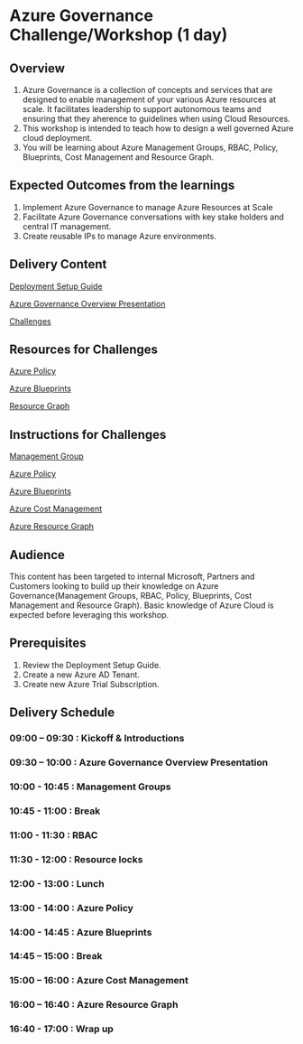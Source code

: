 # Azure Governance Challenge/Workshop (1 day)

## Overview

1. Azure Governance is a collection of concepts and services that are designed to enable management of your various Azure resources at scale. It facilitates leadership to support autonomous teams and ensuring that they aherence to guidelines when using Cloud Resources.
2. This workshop is intended to teach how to design a well governed Azure cloud deployment.
3. You will be learning about Azure Management Groups, RBAC, Policy, Blueprints, Cost Management and Resource Graph.

## Expected Outcomes from the learnings

1. Implement Azure Governance to manage Azure Resources at Scale
2. Facilitate Azure Governance conversations with key stake holders and central IT management.
3. Create reusable IPs to manage Azure environments.

## Delivery Content

[Deployment Setup Guide](https://github.com/faridabharmal/AzureGovernance/blob/master/Challenge%200%20-%20Deployment%20Setup%20Guide.docx?raw=true)

[Azure Governance Overview Presentation](https://github.com/faridabharmal/AzureGovernance/blob/master/Azure%20Governance%20Presentation.pptx?raw=true)

[Challenges](https://github.com/faridabharmal/AzureGovernance/blob/master/Azure%20Governance%20Hack.docx?raw=true)

## Resources for Challenges

[Azure Policy](https://raw.githubusercontent.com/TheModin/AzureGovernance/master/policy_DenyGSeriesVMs.json)

[Azure Blueprints](https://raw.githubusercontent.com/TheModin/AzureGovernance/master/template_StorageAccount.json)  

[Resource Graph](https://docs.microsoft.com/en-us/azure/governance/resource-graph/samples/starter)  

## Instructions for Challenges

[Management Group](https://github.com/faridabharmal/AzureGovernance/blob/master/Challenge%201%20-%20Management%20Group.docx?raw=true)

[Azure Policy](https://github.com/faridabharmal/AzureGovernance/blob/master/Challenge%202%20-%20Policies.docx?raw=true)

[Azure Blueprints](https://github.com/faridabharmal/AzureGovernance/blob/master/Challenge%203%20-%20Blueprints.docx?raw=true)

[Azure Cost Management](https://github.com/faridabharmal/AzureGovernance/blob/master/Challenge%205%20-%20Azure%20Cost%20Management.docx?raw=true)

[Azure Resource Graph](https://github.com/faridabharmal/AzureGovernance/blob/master/Challenge%204%20-%20ResourceGraph.docx?raw=true)

## Audience

This content has been targeted to internal Microsoft, Partners and Customers looking to build up their knowledge on Azure Governance(Management Groups, RBAC, Policy, Blueprints, Cost Management and Resource Graph). Basic knowledge of Azure Cloud is expected before leveraging this workshop.

## Prerequisites

1. Review the Deployment Setup Guide.
2. Create a new Azure AD Tenant.
3. Create new Azure Trial Subscription.

## Delivery Schedule  

### 09:00 – 09:30 : Kickoff & Introductions  

### 09:30 – 10:00 : Azure Governance Overview Presentation  

### 10:00 - 10:45 : Management Groups  

### 10:45 - 11:00 : Break  

### 11:00 - 11:30 : RBAC  

### 11:30 - 12:00 : Resource locks  

### 12:00 - 13:00 : Lunch  

### 13:00 - 14:00 : Azure Policy  

### 14:00 - 14:45 : Azure Blueprints

### 14:45 – 15:00 : Break

### 15:00 – 16:00 : Azure Cost Management  

### 16:00 – 16:40 : Azure Resource Graph  

### 16:40 - 17:00 : Wrap up
